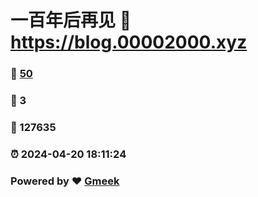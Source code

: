 # 一百年后再见 :link: https://blog.00002000.xyz 
### :page_facing_up: [50](https://blog.00002000.xyz/tag.html) 
### :speech_balloon: 3 
### :hibiscus: 127635 
### :alarm_clock: 2024-04-20 18:11:24 
### Powered by :heart: [Gmeek](https://github.com/Meekdai/Gmeek)
